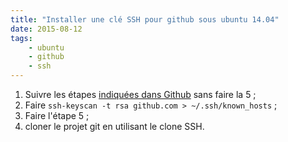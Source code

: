 ```yaml
---
title: "Installer une clé SSH pour github sous ubuntu 14.04"
date: 2015-08-12
tags: 
    - ubuntu
    - github
    - ssh
---
```


1. Suivre les étapes [indiquées dans Github](https://help.github.com/articles/generating-ssh-keys) sans faire la 5 ;
2. Faire `ssh-keyscan -t rsa github.com > ~/.ssh/known_hosts` ;
3. Faire l'étape 5 ;
4. cloner le projet git en utilisant le clone SSH.